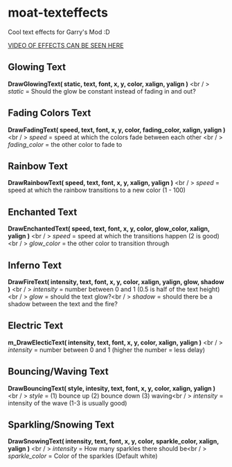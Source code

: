 # moat-texteffects
Cool text effects for Garry's Mod :D

[VIDEO OF EFFECTS CAN BE SEEN HERE](http://moatgaming.net/texteffects.mp4)

## Glowing Text
__DrawGlowingText( static, text, font, x, y, color, xalign, yalign )__ <br / >
_static_ = Should the glow be constant instead of fading in and out?


## Fading Colors Text
__DrawFadingText( speed, text, font, x, y, color, fading_color, xalign, yalign )__ <br / >
_speed_ = speed at which the colors fade between each other <br / >
_fading_color_ = the other color to fade to


## Rainbow Text
__DrawRainbowText( speed, text, font, x, y, xalign, yalign )__ <br / >
_speed_ = speed at which the rainbow transitions to a new color (1 - 100)


## Enchanted Text
__DrawEnchantedText( speed, text, font, x, y, color, glow_color, xalign, yalign )__ <br / >
_speed_ = speed at which the transitions happen (2 is good)<br / >
_glow_color_ = the other color to transition through


## Inferno Text
__DrawFireText( intensity, text, font, x, y, color, xalign, yalign, glow, shadow )__ <br / >
_intensity_ = number between 0 and 1 (0.5 is half of the text height)<br / >
_glow_ = should the text glow?<br / >
_shadow_ = should there be a shadow between the text and the fire?


## Electric Text
__m_DrawElecticText( intensity, text, font, x, y, color, xalign, yalign )__ <br / >
_intensity_ = number between 0 and 1 (higher the number = less delay)


## Bouncing/Waving Text
__DrawBouncingText( style, intesity, text, font, x, y, color, xalign, yalign )__ <br / >
_style_ = (1) bounce up (2) bounce down (3) waving<br / >
_intensity_ = intensity of the wave (1-3 is usually good)


## Sparkling/Snowing Text
__DrawSnowingText( intensity, text, font, x, y, color, sparkle_color, xalign, yalign )__ <br / >
_intensity_ = How many sparkles there should be<br / >
_sparkle_color_ = Color of the sparkles (Default white)
